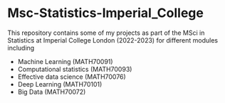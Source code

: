 # Msc-Statistics-Imperial_College

This repository contains some of my projects as part of the MSci in Statistics at Imperial College London (2022-2023) for different modules including

- Machine Learning (MATH70091) 
- Computational statistics (MATH70093) 
- Effective data science (MATH70076)
- Deep Learning (MATH70101)
- Big Data (MATH70072)
